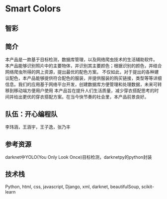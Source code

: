 # Smart Colors
## 智彩

## 简介

本产品是一款基于目标检测，数据库管理，以及网络爬虫技术的生活辅助软件。
本产品能够识别照片中的主要物体，并识别其主要颜色；根据识别的颜色，并结合网络爬虫所得的网上资源，提出最优的配色方案。
不仅如此，对于提出的各种建议配色，本产品能够提供符合配色的服装，并提供服装的购买链接，类型等等详细信息。我们的应用基于网络平台开发，创建数据库方便管理和处理数据，未来可转移到移动端方便用户使用
本产品旨在提升人们生活质量，减少穿衣搭配思考的时间并给出更优的穿衣搭配方案。在当今快节奏的社会里，本产品前景良好。

## 队伍：开心编程队
李玮涵，王涵宇，王子逸，张乃丰

## 参考资源
darknet中YOLO(You Only Look Once)目标检测，darknetpy的python封装

## 技术栈
Python, html, css, javascript, Django, xml, darknet, beautifulSoup, scikit-learn
